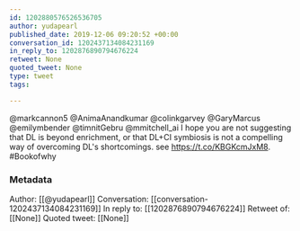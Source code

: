 ```yaml
---
id: 1202880576526536705
author: yudapearl
published_date: 2019-12-06 09:20:52 +00:00
conversation_id: 1202437134084231169
in_reply_to: 1202876890794676224
retweet: None
quoted_tweet: None
type: tweet
tags:

---
```


@markcannon5 @AnimaAnandkumar @colinkgarvey @GaryMarcus @emilymbender @timnitGebru @mmitchell_ai I hope you are not suggesting that DL is beyond enrichment, or that DL+CI symbiosis is not a compelling way of overcoming DL's shortcomings. see  https://t.co/KBGKcmJxM8. #Bookofwhy

### Metadata

Author: [[@yudapearl]]
Conversation: [[conversation-1202437134084231169]]
In reply to: [[1202876890794676224]]
Retweet of: [[None]]
Quoted tweet: [[None]]
